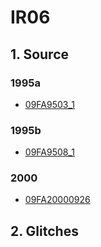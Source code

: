 # IR06
## 1. Source

### 1995a
+ [09FA9503_1](https://cchdo.ucsd.edu/cruise/09FA9503_1)

### 1995b
+ [09FA9508_1](https://cchdo.ucsd.edu/cruise/09FA9508_1)

### 2000
+ [09FA20000926](https://cchdo.ucsd.edu/cruise/09FA20000926)

## 2. Glitches
